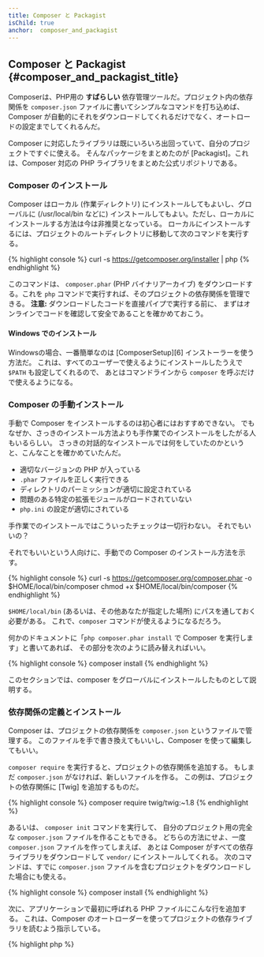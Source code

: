 ```yaml
---
title: Composer と Packagist
isChild: true
anchor:  composer_and_packagist
---
```


## Composer と Packagist {#composer_and_packagist_title}

Composerは、PHP用の **すばらしい** 依存管理ツールだ。プロジェクト内の依存関係を
`composer.json` ファイルに書いてシンプルなコマンドを打ち込めば、
Composer が自動的にそれをダウンロードしてくれるだけでなく、オートロードの設定までしてくれるんだ。

Composer に対応したライブラリは既にいろいろ出回っていて、自分のプロジェクトですぐに使える。
そんなパッケージをまとめたのが [Packagist]。これは、Composer 対応の PHP ライブラリをまとめた公式リポジトリである。

### Composer のインストール

Composer はローカル (作業ディレクトリ) にインストールしてもよいし、グローバルに (/usr/local/bin などに)
インストールしてもよい。ただし、ローカルにインストールする方法は今は非推奨となっている。
ローカルにインストールするには、プロジェクトのルートディレクトリに移動して次のコマンドを実行する。

{% highlight console %}
curl -s https://getcomposer.org/installer | php
{% endhighlight %}

このコマンドは、 `composer.phar` (PHP バイナリアーカイブ)
をダウンロードする。これを `php` コマンドで実行すれば、そのプロジェクトの依存関係を管理できる。
<strong>注意:</strong> ダウンロードしたコードを直接パイプで実行する前に、
まずはオンラインでコードを確認して安全であることを確かめておこう。

#### Windows でのインストール

Windowsの場合、一番簡単なのは [ComposerSetup][6] インストーラーを使う方法だ。
これは、すべてのユーザーで使えるようにインストールしたうえで `$PATH` も設定してくれるので、
あとはコマンドラインから `composer` を呼ぶだけで使えるようになる。

### Composer の手動インストール

手動で Composer をインストールするのは初心者にはおすすめできない。
でもなぜか、さっきのインストール方法よりも手作業でのインストールをしたがる人もいるらしい。
さっきの対話的なインストールでは何をしていたのかというと、こんなことを確かめていたんだ。

- 適切なバージョンの PHP が入っている
- `.phar` ファイルを正しく実行できる
- ディレクトリのパーミッションが適切に設定されている
- 問題のある特定の拡張モジュールがロードされていない
- `php.ini` の設定が適切にされている

手作業でのインストールではこういったチェックは一切行わない。
それでもいいの？

それでもいいという人向けに、手動での Composer のインストール方法を示す。

{% highlight console %}
curl -s https://getcomposer.org/composer.phar -o $HOME/local/bin/composer
chmod +x $HOME/local/bin/composer
{% endhighlight %}

`$HOME/local/bin` (あるいは、その他あなたが指定した場所) にパスを通しておく必要がある。
これで、`composer` コマンドが使えるようになるだろう。

何かのドキュメントに「`php composer.phar install` で Composer を実行します」と書いてあれば、
その部分を次のように読み替えればいい。

{% highlight console %}
composer install
{% endhighlight %}
    
このセクションでは、composer をグローバルにインストールしたものとして説明する。

### 依存関係の定義とインストール

Composer は、プロジェクトの依存関係を `composer.json` というファイルで管理する。
このファイルを手で書き換えてもいいし、Composer を使って編集してもいい。

`composer require` を実行すると、プロジェクトの依存関係を追加する。
もしまだ `composer.json` がなければ、新しいファイルを作る。
この例は、プロジェクトの依存関係に [Twig] を追加するものだ。

{% highlight console %}
composer require twig/twig:~1.8
{% endhighlight %}

あるいは、 `composer init` コマンドを実行して、
自分のプロジェクト用の完全な `composer.json` ファイルを作ることもできる。
どちらの方法にせよ、一度 `composer.json` ファイルを作ってしまえば、
あとは Composer がすべての依存ライブラリをダウンロードして `vendor/` にインストールしてくれる。
次のコマンドは、すでに `composer.json` ファイルを含むプロジェクトをダウンロードした場合にも使える。

{% highlight console %}
composer install
{% endhighlight %}

次に、アプリケーションで最初に呼ばれる PHP ファイルにこんな行を追加する。
これは、Composer のオートローダーを使ってプロジェクトの依存ライブラリを読むよう指示している。

{% highlight php %}
<?php
require 'vendor/autoload.php';
{% endhighlight %}

これで、依存ライブラリが使えるようになった。実際に使う場面で、必要に応じて読み込まれる。

### 依存関係の更新

Composer は `composer.lock` というファイルを作る。
これは、最初に `php composer.phar install`
を実行したときにダウンロードした、各パッケージの正確なバージョンを記録しておくものだ。
他の開発者とプロジェクトを共有するときに `composer.lock` も一緒に配布しておくと、
他の人が `php composer.phar install` を実行したときにもまったく同じバージョンがインストールされるようになる。
依存関係を更新するには、 `php composer.phar update` を実行しよう。

これは、バージョンの要件を柔軟に定義できるので便利だ。
たとえば、バージョンに `~1.8` と書いた場合は「`1.8.0` 以降のバージョン。ただし `2.0.x-dev` は含まない」と指定したことになる。
ワイルドカード `*` を使って `1.8.*` のように指定してもいい。
これで、Composer で `php composer.phar update` を実行したときに、
定義した制約の範囲での最新版に依存ライブラリを更新してくれる。

### 更新通知

新バージョンのリリースの通知を受け取りたければ [VersionEye] にサインアップするといい。
このサービスは、自分の GitHub アカウントや BitBucket アカウントにある
`composer.json` の内容を監視して、パッケージの新しいリリースがあればメールで教えてくれるものだ。

### 依存ライブラリのセキュリティ問題のチェック

[Security Advisories Checker] は、Webサービスとコマンドラインツールとして提供されている。
`composer.lock` ファイルを調べて、もし依存関係に更新が必要なら教えてくれるものだ。

### Handling global dependencies with Composer

Composer can also handle global dependencies and their binaries. Usage is straight-forward, all you need
to do is prefix your command with `global`. If per example you wanted to install PHPUnit and have it 
available globally, you'd run the following command:

{% highlight console %}
composer global require phpunit/phpunit
{% endhighlight %}

This will create a `~/.composer` folder where your global dependencies reside. To have the installed
packages' binaries available everywhere, you'd then add the `~/.composer/vendor/bin` folder to your 
`$PATH` variable.

* [Composerとは]

[Packagist]: http://packagist.org/
[Twig]: http://twig.sensiolabs.org
[VersionEye]: https://www.versioneye.com/
[Security Advisories Checker]: https://security.sensiolabs.org/
[Composerとは]: http://getcomposer.org/doc/00-intro.md
[ComposerSetup]: https://getcomposer.org/Composer-Setup.exe
